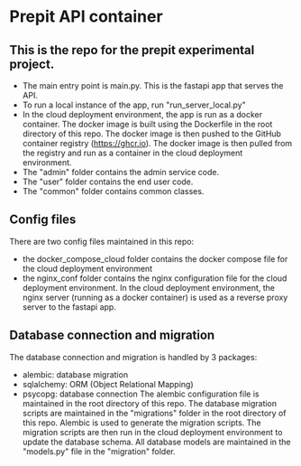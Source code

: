 # Prepit API container

## This is the repo for the prepit experimental project.
- The main entry point is main.py. This is the fastapi app that serves the API.
- To run a local instance of the app, run "run_server_local.py"
- In the cloud deployment environment, the app is run as a docker container. The docker image is built using the Dockerfile in the root directory of this repo. The docker image is then pushed to the GitHub container registry (https://ghcr.io). The docker image is then pulled from the registry and run as a container in the cloud deployment environment.
- The "admin" folder contains the admin service code.
- The "user" folder contains the end user code.
- The "common" folder contains common classes.

## Config files
There are two config files maintained in this repo:
- the docker_compose_cloud folder contains the docker compose file for the cloud deployment environment
- the nginx_conf folder contains the nginx configuration file for the cloud deployment environment. In the cloud deployment environment, the nginx server (running as a docker container) is used as a reverse proxy server to the fastapi app.

## Database connection and migration
The database connection and migration is handled by 3 packages:
- alembic: database migration
- sqlalchemy: ORM (Object Relational Mapping)
- psycopg: database connection
The alembic configuration file is maintained in the root directory of this repo. The database migration scripts are maintained in the "migrations" folder in the root directory of this repo.
Alembic is used to generate the migration scripts. The migration scripts are then run in the cloud deployment environment to update the database schema.
All database models are maintained in the "models.py" file in the "migration" folder.